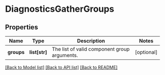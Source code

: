 # DiagnosticsGatherGroups

## Properties
Name | Type | Description | Notes
------------ | ------------- | ------------- | -------------
**groups** | **list[str]** | The list of valid component group arguments. | [optional] 

[[Back to Model list]](../README.md#documentation-for-models) [[Back to API list]](../README.md#documentation-for-api-endpoints) [[Back to README]](../README.md)


